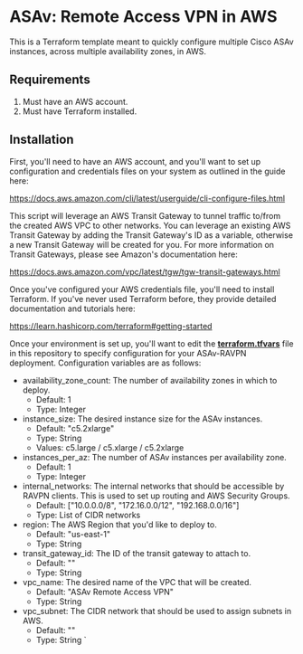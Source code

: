 # ASAv: Remote Access VPN in AWS

This is a Terraform template meant to quickly configure multiple Cisco ASAv instances, across multiple availability zones, in AWS.

## Requirements

1. Must have an AWS account.
2. Must have Terraform installed. 

## Installation

First, you'll need to have an AWS account, and you'll want to set up configuration and credentials files on your system as outlined in the guide here:

https://docs.aws.amazon.com/cli/latest/userguide/cli-configure-files.html

This script will leverage an AWS Transit Gateway to tunnel traffic to/from the created AWS VPC to other networks.  You can leverage an existing AWS Transit Gateway by adding the Transit Gateway's ID as a variable, otherwise a new Transit Gateway will be created for you.  For more information on Transit Gateways, please see Amazon's documentation here:

https://docs.aws.amazon.com/vpc/latest/tgw/tgw-transit-gateways.html

Once you've configured your AWS credentials file, you'll need to install Terraform.  If you've never used Terraform before, they provide detailed documentation and tutorials here:

https://learn.hashicorp.com/terraform#getting-started

Once your environment is set up, you'll want to edit the **[terraform.tfvars](terraform.tfvars)** file in this repository to specify configuration for your ASAv-RAVPN deployment.  Configuration variables are as follows:

- availability_zone_count:  The number of availability zones in which to deploy.
  - Default: 1
  - Type: Integer
- instance_size: The desired instance size for the ASAv instances.
  - Default: "c5.2xlarge"
  - Type: String
  - Values: c5.large / c5.xlarge / c5.2xlarge
- instances_per_az:  The number of ASAv instances per availability zone.
  - Default: 1
  - Type: Integer
- internal_networks:  The internal networks that should be accessible by RAVPN clients.  This is used to set up routing and AWS Security Groups.
  - Default: ["10.0.0.0/8", "172.16.0.0/12", "192.168.0.0/16"]
  - Type: List of CIDR networks
- region: The AWS Region that you'd like to deploy to.
  - Default: "us-east-1"
  - Type: String
- transit_gateway_id:  The ID of the transit gateway to attach to.
  - Default: ""
  - Type: String
- vpc_name:  The desired name of the VPC that will be created.
  - Default: "ASAv Remote Access VPN"
  - Type: String
- vpc_subnet:  The CIDR network that should be used to assign subnets in AWS.
  - Default: ""
  - Type: String
`
